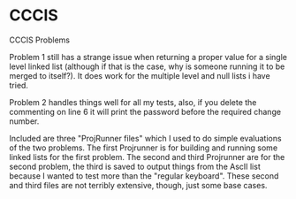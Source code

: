 # CCCIS
CCCIS Problems

Problem 1 still has a strange issue when returning a proper value for a single level linked list (although if that is the case, why is someone running it to be merged to itself?). It does work for the multiple level and null lists i have tried.

Problem 2 handles things well for all my tests, also, if you delete the commenting on line 6 it will print the password before the required change number.



Included are three "ProjRunner files" which I used to do simple evaluations of the two problems. The first Projrunner is for building and running some linked lists for the first problem. The second and third Projrunner are for the second problem, the third is saved to output things from the AscII list because I wanted to test more than the "regular keyboard". These second and third files are not terribly extensive, though, just some base cases.
